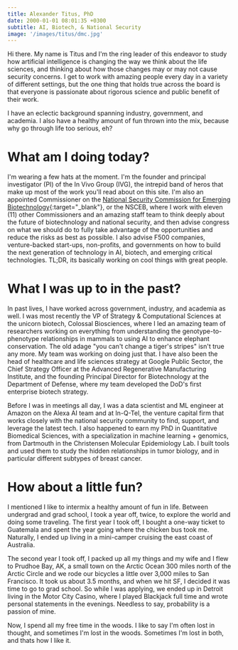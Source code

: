 ```yaml
---
title: Alexander Titus, PhD
date: 2000-01-01 08:01:35 +0300
subtitle: AI, Biotech, & National Security
image: '/images/titus/dmc.jpg'
---
```


Hi there. My name is Titus and I'm the ring leader of this endeavor to study how artificial intelligence is changing the way we think about the life sciences, and thinking about how those changes may or may not cause security concerns. I get to work with amazing people every day in a variety of different settings, but the one thing that holds true across the board is that everyone is passionate about rigorous science and public benefit of their work. 

I have an eclectic background spanning industry, government, and academia. I also have a healthy amount of fun thrown into the mix, because why go through life too serious, eh?

# What am I doing today?
I'm wearing a few hats at the moment. I'm the founder and principal investigator (PI) of the In Vivo Group (IVG), the intrepid band of heros that make up most of the work you'll read about on this site. I'm also an appointed Commissioner on the [National Security Commission for Emerging Biotechnology](https://www.linkedin.com/company/national-security-commission-on-emerging-biotechnology-nsceb/){:target="_blank"}, or the NSCEB, where I work with eleven (11) other Commissioners and an amazing staff team to think deeply about the future of biotechnology and national security, and then advise congress on what we should do to fully take advantage of the opportunities and reduce the risks as best as possible. I also advise F500 companies, venture-backed start-ups, non-profits, and governments on how to build the next generation of technology in AI, biotech, and emerging critical technologies. TL;DR, its basically working on cool things with great people. 

# What I was up to in the past?
In past lives, I have worked across government, industry, and academia as well. I was most recently the VP of Strategy & Computational Sciences at the unicorn biotech, Colossal Biosciences, where I led an amazing team of researchers working on everything from understanding the genotype-to-phenotype relationships in mammals to using AI to enhance elephant conservation. The old adage "you can't change a tiger's stripes" isn't true any more. My team was working on doing just that. I have also been the head of healthcare and life sciences strategy at Google Public Sector, the Chief Strategy Officer at the Advanced Regenerative Manufacturing Institute, and the founding Principal Director for Biotechnology at the Department of Defense, where my team developed the DoD's first enterprise biotech strategy. 

Before I was in meetings all day, I was a data scientist and ML engineer at Amazon on the Alexa AI team and at In-Q-Tel, the venture capital firm that works closely with the national security community to find, support, and leverage the latest tech. I also happened to earn my PhD in Quantitative Biomedical Sciences, with a specialization in machine learning + genomics, from Dartmouth in the Christensen Molecular Epidemiology Lab. I built tools and used them to study the hidden relationships in tumor biology, and in particular different subtypes of breast cancer. 

# How about a little fun?
I mentioned I like to intermix a healthy amount of fun in life. Between undergrad and grad school, I took a year off, twice, to explore the world and doing some traveling. The first year I took off, I bought a one-way ticket to Guatemala and spent the year going where the chicken bus took me. Naturally, I ended up living in a mini-camper cruising the east coast of Australia. 

The second year I took off, I packed up all my things and my wife and I flew to Prudhoe Bay, AK, a small town on the Arctic Ocean 300 miles north of the Arctic Circle and we rode our bicycles a little over 3,000 miles to San Francisco. It took us about 3.5 months, and when we hit SF, I decided it was time to go to grad school. So while I was applying, we ended up in Detroit living in the Motor City Casino, where I played Blackjack full time and wrote personal statements in the evenings. Needless to say, probability is a passion of mine. 

Now, I spend all my free time in the woods. I like to say I'm often lost in thought, and sometimes I'm lost in the woods. Sometimes I'm lost in both, and thats how I like it. 